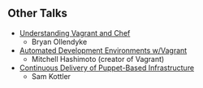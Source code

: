##  Other Talks

* [Understanding Vagrant and Chef](https://www.youtube.com/watch?v=zEIj36G499w)
  * Bryan Ollendyke
* [Automated Development Environments w/Vagrant](https://www.youtube.com/watch?v=Im4wNqlolqQ)
  * Mitchell Hashimoto (creator of Vagrant)
* [Continuous Delivery of Puppet-Based Infrastructure](https://www.youtube.com/watch?v=FPpYQRTU1Xw)
  * Sam Kottler
